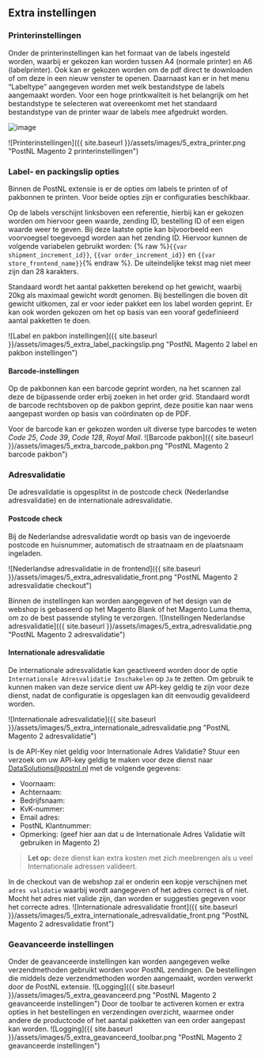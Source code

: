 ## Extra instellingen

### Printerinstellingen
Onder de printerinstellingen kan het formaat van de labels ingesteld worden, waarbij er gekozen kan worden tussen A4 (normale printer) en A6 (labelprinter). Ook kan er gekozen worden om de pdf direct te downloaden of om deze in een nieuw venster te openen. Daarnaast kan er in het menu “Labeltype” aangegeven worden met welk bestandstype de labels aangemaakt worden. 
Voor een hoge printkwaliteit is het belangrijk om het bestandstype te selecteren wat overeenkomt met het standaard bestandstype van de printer waar de labels mee afgedrukt worden.

![image](https://github.com/postnl/postnl-magento2/assets/31507888/d16219f8-5e8a-4538-9c91-2886f7005e17)

![Printerinstellingen]({{ site.baseurl }}/assets/images/5_extra_printer.png "PostNL Magento 2 printerinstellingen")

### Label- en packingslip opties
Binnen de PostNL extensie is er de opties om labels te printen of of pakbonnen te printen. Voor beide opties zijn er configuraties beschikbaar.

Op de labels verschijnt linksboven een referentie, hierbij kan er gekozen worden om hiervoor geen waarde, zending ID, bestelling ID of een eigen waarde weer te geven. 
Bij deze laatste optie kan bijvoorbeeld een voorvoegsel toegevoegd worden aan het zending ID. 
Hiervoor kunnen de volgende variabelen gebruikt worden: {% raw %}`{{var shipment_increment_id}}`, `{{var order_increment_id}}` en `{{var store_frontend_name}}`{% endraw %}. 
De uiteindelijke tekst mag niet meer zijn dan 28 karakters.

Standaard wordt het aantal pakketten berekend op het gewicht, waarbij 20kg als maximaal gewicht wordt genomen. 
Bij bestellingen die boven dit gewicht uitkomen, zal er voor ieder pakket een los label worden geprint. 
Er kan ook worden gekozen om het op basis van een vooraf gedefinieerd aantal pakketten te doen.

![Label en pakbon instellingen]({{ site.baseurl }}/assets/images/5_extra_label_packingslip.png "PostNL Magento 2 label en pakbon instellingen")

#### Barcode-instellingen
Op de pakbonnen kan een barcode geprint worden, na het scannen zal deze de bijpassende order erbij zoeken in het order grid. 
Standaard wordt de barcode rechtsboven op de pakbon geprint, deze positie kan naar wens aangepast worden op basis van coördinaten op de PDF.

Voor de barcode kan er gekozen worden uit diverse type barcodes te weten *Code 25*, *Code 39*, *Code 128*, *Royal Mail*.
![Barcode pakbon]({{ site.baseurl }}/assets/images/5_extra_barcode_pakbon.png "PostNL Magento 2 barcode pakbon")

### Adresvalidatie
De adresvalidatie is opgesplitst in de postcode check (Nederlandse adresvalidatie) en de internationale adresvalidatie.

#### Postcode check
Bij de Nederlandse adresvalidatie wordt op basis van de ingevoerde postcode en huisnummer, automatisch de straatnaam en de plaatsnaam ingeladen.

![Nederlandse adresvalidatie in de frontend]({{ site.baseurl }}/assets/images/5_extra_adresvalidatie_front.png "PostNL Magento 2 adresvalidatie checkout")

Binnen de instellingen kan worden aangegeven of het design van de webshop is gebaseerd op het Magento Blank of het Magento Luma thema, om zo de best passende styling te verzorgen.
![Instellingen Nederlandse adresvalidatie]({{ site.baseurl }}/assets/images/5_extra_adresvalidatie.png "PostNL Magento 2 adresvalidatie")

#### Internationale adresvalidatie
De internationale adresvalidatie kan geactiveerd worden door de optie `Internationale Adresvalidatie Inschakelen` op `Ja` te zetten. Om gebruik te kunnen maken van deze service dient uw API-key geldig te zijn voor deze dienst, nadat de configuratie is opgeslagen kan dit eenvoudig gevalideerd worden.

![Internationale adresvalidatie]({{ site.baseurl }}/assets/images/5_extra_internationale_adresvalidatie.png "PostNL Magento 2 adresvalidatie")

Is de API-Key niet geldig voor Internationale Adres Validatie? Stuur een verzoek om uw API-key geldig te maken voor deze dienst naar [DataSolutions@postnl.nl](mailto:DataSolutions@postnl.nl) met de volgende gegevens:
- Voornaam:
- Achternaam:
- Bedrijfsnaam:
- KvK-nummer:
- Email adres:
- PostNL Klantnummer:
- Opmerking: (geef hier aan dat u de Internationale Adres Validatie wilt gebruiken in Magento 2)

> **Let op:** deze dienst kan extra kosten met zich meebrengen als u veel Internationale adressen valideert.

In de checkout van de webshop zal er onderin een kopje verschijnen met `adres validatie` waarbij wordt aangegeven of het adres correct is of niet. Mocht het adres niet valide zijn, dan worden er suggesties gegeven voor het correcte adres.
![Internationale adresvalidatie front]({{ site.baseurl }}/assets/images/5_extra_internationale_adresvalidatie_front.png "PostNL Magento 2 adresvalidatie front")




### Geavanceerde instellingen
Onder de geavanceerde instellingen kan worden aangegeven welke verzendmethoden gebruikt worden voor PostNL zendingen. De bestellingen die middels deze verzendmethoden worden aangemaakt, worden verwerkt door de PostNL extensie.
![Logging]({{ site.baseurl }}/assets/images/5_extra_geavanceerd.png "PostNL Magento 2 geavanceerde instellingen")
Door de toolbar te activeren komen er extra opties in het bestellingen en verzendingen overzicht, waarmee onder andere de productcode of het aantal pakketten van een order aangepast kan worden.
![Logging]({{ site.baseurl }}/assets/images/5_extra_geavanceerd_toolbar.png "PostNL Magento 2 geavanceerde instellingen")

